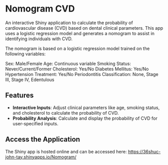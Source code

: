 # Nomogram CVD

An interactive Shiny application to calculate the probability of cardiovascular disease (CVD) based on dental clinical parameters. This app uses a logistic regression model and generates a nomogram to assist in identifying individuals with CVD.

The nomogram is based on a logistic regression model trained on the following variables:

Sex: Male/Female
Age: Continuous variable
Smoking Status: Never/Current/Former
Cholesterol: Yes/No
Diabetes Mellitus: Yes/No
Hypertension Treatment: Yes/No
Periodontitis Classification: None, Stage III, Stage IV, Edentulous

## Features

- **Interactive Inputs**: Adjust clinical parameters like age, smoking status, and cholesterol to calculate the probability of CVD.
- **Probability Analysis**: Calculate and display the probability of CVD for user-specified inputs.


## Access the Application

The Shiny app is hosted online and can be accessed here:
https://36shuc-john-tay.shinyapps.io/Nomogram/ 

